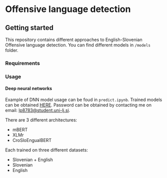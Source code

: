 # Offensive language detection

## Getting started
This repository contains different approaches to English-Slovenian Offensive language detection. You can find different models in `/models` folder.

### Requirements


### Usage

#### Deep neural networks 
Example of DNN model usage can be foud in `predict.ipynb`. Trained models can be obtained [HERE](https://drive.google.com/drive/folders/1xRx20enFwD3mVe8LvX2c8v5M37jvo0X5?usp=sharing). Password can be obtained by contacting me on email: <lp8783@student.uni-lj.si>.

There are 3 different architectures:
- mBERT
- XLMr
- CroSloEngualBERT

Each trained on three different datasets:
- Slovenian + English
- Slovenian
- English

